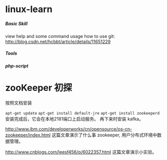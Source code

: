 # linux-learn
##### Basic Skill
view help and some command usage
how to use git: http://blog.csdn.net/hcbbt/article/details/11651229
##### Tools

##### php-script

# zooKeeper 初探 #

按照文档安装 
 
``` apt-get update ```
``` apt-get install default-jre ```
``` apt-get install zookeeperd ```
安装完成后，它会在本地2181端口上启动服务。
再下来时安装 kafka。

http://www.ibm.com/developerworks/cn/opensource/os-cn-zookeeper/index.html
这篇文章演示了什么事  zookeeper, 用户分布式环境中数据管理。


http://www.cnblogs.com/leesf456/p/6022357.html
这篇文章演示小实验。
